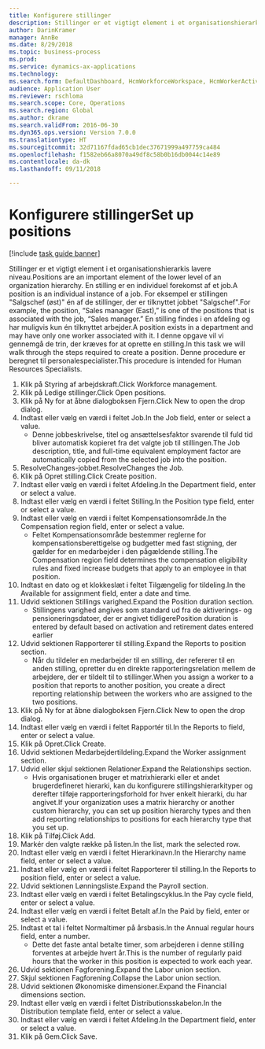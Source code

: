 ```yaml
--- 
title: Konfigurere stillinger
description: Stillinger er et vigtigt element i et organisationshierarkis lavere niveau.
author: DarinKramer
manager: AnnBe
ms.date: 8/29/2018
ms.topic: business-process
ms.prod: 
ms.service: dynamics-ax-applications
ms.technology: 
ms.search.form: DefaultDashboard, HcmWorkforceWorkspace, HcmWorkerActivityChart, HcmAllWorkersListPart, HcmPosition, HcmPositionNewPosition, HcmJobLookup, HcmPositionReportsToDialog, HcmPositionLookup, FinancialDimensionDefaultTemplatesLookup, DimensionLookup
audience: Application User
ms.reviewer: rschloma
ms.search.scope: Core, Operations
ms.search.region: Global
ms.author: dkrame
ms.search.validFrom: 2016-06-30
ms.dyn365.ops.version: Version 7.0.0
ms.translationtype: HT
ms.sourcegitcommit: 32d71167fdad65cb1dec37671999a497759ca484
ms.openlocfilehash: f1582eb66a8070a49df8c58b0b16db0044c14e89
ms.contentlocale: da-dk
ms.lasthandoff: 09/11/2018

---
```

# <a name="set-up-positions"></a><span data-ttu-id="8932c-103">Konfigurere stillinger</span><span class="sxs-lookup"><span data-stu-id="8932c-103">Set up positions</span></span>

[!include [task guide banner](../../includes/task-guide-banner.md)]

<span data-ttu-id="8932c-104">Stillinger er et vigtigt element i et organisationshierarkis lavere niveau.</span><span class="sxs-lookup"><span data-stu-id="8932c-104">Positions are an important element of the lower level of an organization hierarchy.</span></span> <span data-ttu-id="8932c-105">En stilling er en individuel forekomst af et job.</span><span class="sxs-lookup"><span data-stu-id="8932c-105">A position is an individual instance of a job.</span></span> <span data-ttu-id="8932c-106">For eksempel er stillingen "Salgschef (øst)" én af de stillinger, der er tilknyttet jobbet "Salgschef".</span><span class="sxs-lookup"><span data-stu-id="8932c-106">For example, the position, “Sales manager (East),” is one of the positions that is associated with the job, “Sales manager.”</span></span> <span data-ttu-id="8932c-107">En stilling findes i en afdeling og har muligvis kun én tilknyttet arbejder.</span><span class="sxs-lookup"><span data-stu-id="8932c-107">A position exists in a department and may have only one worker associated with it.</span></span> <span data-ttu-id="8932c-108">I denne opgave vil vi gennemgå de trin, der kræves for at oprette en stilling.</span><span class="sxs-lookup"><span data-stu-id="8932c-108">In this task we will walk through the steps required to create a position.</span></span> <span data-ttu-id="8932c-109">Denne procedure er beregnet til personalespecialister.</span><span class="sxs-lookup"><span data-stu-id="8932c-109">This procedure is intended for Human Resources Specialists.</span></span>

1. <span data-ttu-id="8932c-110">Klik på Styring af arbejdskraft.</span><span class="sxs-lookup"><span data-stu-id="8932c-110">Click Workforce management.</span></span>
2. <span data-ttu-id="8932c-111">Klik på Ledige stillinger.</span><span class="sxs-lookup"><span data-stu-id="8932c-111">Click Open positions.</span></span>
3. <span data-ttu-id="8932c-112">Klik på Ny for at åbne dialogboksen Fjern.</span><span class="sxs-lookup"><span data-stu-id="8932c-112">Click New to open the drop dialog.</span></span>
4. <span data-ttu-id="8932c-113">Indtast eller vælg en værdi i feltet Job.</span><span class="sxs-lookup"><span data-stu-id="8932c-113">In the Job field, enter or select a value.</span></span>
    * <span data-ttu-id="8932c-114">Denne jobbeskrivelse, titel og ansættelsesfaktor svarende til fuld tid bliver automatisk kopieret fra det valgte job til stillingen.</span><span class="sxs-lookup"><span data-stu-id="8932c-114">The Job description, title, and full-time equivalent employment factor are automatically copied from the selected job into the position.</span></span>  
5. <span data-ttu-id="8932c-115">ResolveChanges-jobbet.</span><span class="sxs-lookup"><span data-stu-id="8932c-115">ResolveChanges the Job.</span></span>
6. <span data-ttu-id="8932c-116">Klik på Opret stilling.</span><span class="sxs-lookup"><span data-stu-id="8932c-116">Click Create position.</span></span>
7. <span data-ttu-id="8932c-117">Indtast eller vælg en værdi i feltet Afdeling.</span><span class="sxs-lookup"><span data-stu-id="8932c-117">In the Department field, enter or select a value.</span></span>
8. <span data-ttu-id="8932c-118">Indtast eller vælg en værdi i feltet Stilling.</span><span class="sxs-lookup"><span data-stu-id="8932c-118">In the Position type field, enter or select a value.</span></span>
9. <span data-ttu-id="8932c-119">Indtast eller vælg en værdi i feltet Kompensationsområde.</span><span class="sxs-lookup"><span data-stu-id="8932c-119">In the Compensation region field, enter or select a value.</span></span>
    * <span data-ttu-id="8932c-120">Feltet Kompensationsområde bestemmer reglerne for kompensationsberettigelse og budgetter med fast stigning, der gælder for en medarbejder i den pågældende stilling.</span><span class="sxs-lookup"><span data-stu-id="8932c-120">The Compensation region field determines the compensation eligibility rules and fixed increase budgets that apply to an employee in that position.</span></span>  
10. <span data-ttu-id="8932c-121">Indtast en dato og et klokkeslæt i feltet Tilgængelig for tildeling.</span><span class="sxs-lookup"><span data-stu-id="8932c-121">In the Available for assignment field, enter a date and time.</span></span>
11. <span data-ttu-id="8932c-122">Udvid sektionen Stillings varighed.</span><span class="sxs-lookup"><span data-stu-id="8932c-122">Expand the Position duration section.</span></span>
    * <span data-ttu-id="8932c-123">Stillingens varighed angives som standard ud fra de aktiverings- og pensioneringsdatoer, der er angivet tidligere</span><span class="sxs-lookup"><span data-stu-id="8932c-123">Position duration is entered by default based on activation and retirement dates entered earlier</span></span>  
12. <span data-ttu-id="8932c-124">Udvid sektionen Rapporterer til stilling.</span><span class="sxs-lookup"><span data-stu-id="8932c-124">Expand the Reports to position section.</span></span>
    * <span data-ttu-id="8932c-125">Når du tildeler en medarbejder til en stilling, der refererer til en anden stilling, opretter du en direkte rapporteringsrelation mellem de arbejdere, der er tildelt til to stillinger.</span><span class="sxs-lookup"><span data-stu-id="8932c-125">When you assign a worker to a position that reports to another position, you create a direct reporting relationship between the workers who are assigned to the two positions.</span></span>  
13. <span data-ttu-id="8932c-126">Klik på Ny for at åbne dialogboksen Fjern.</span><span class="sxs-lookup"><span data-stu-id="8932c-126">Click New to open the drop dialog.</span></span>
14. <span data-ttu-id="8932c-127">Indtast eller vælg en værdi i feltet Rapportér til.</span><span class="sxs-lookup"><span data-stu-id="8932c-127">In the Reports to field, enter or select a value.</span></span>
15. <span data-ttu-id="8932c-128">Klik på Opret.</span><span class="sxs-lookup"><span data-stu-id="8932c-128">Click Create.</span></span>
16. <span data-ttu-id="8932c-129">Udvid sektionen Medarbejdertildeling.</span><span class="sxs-lookup"><span data-stu-id="8932c-129">Expand the Worker assignment section.</span></span>
17. <span data-ttu-id="8932c-130">Udvid eller skjul sektionen Relationer.</span><span class="sxs-lookup"><span data-stu-id="8932c-130">Expand the Relationships section.</span></span>
    * <span data-ttu-id="8932c-131">Hvis organisationen bruger et matrixhierarki eller et andet brugerdefineret hierarki, kan du konfigurere stillingshierarkityper og derefter tilføje rapporteringsforhold for hver enkelt hierarki, du har angivet.</span><span class="sxs-lookup"><span data-stu-id="8932c-131">If your organization uses a matrix hierarchy or another custom hierarchy, you can set up position hierarchy types and then add reporting relationships to positions for each hierarchy type that you set up.</span></span>  
18. <span data-ttu-id="8932c-132">Klik på Tilføj.</span><span class="sxs-lookup"><span data-stu-id="8932c-132">Click Add.</span></span>
19. <span data-ttu-id="8932c-133">Markér den valgte række på listen.</span><span class="sxs-lookup"><span data-stu-id="8932c-133">In the list, mark the selected row.</span></span>
20. <span data-ttu-id="8932c-134">Indtast eller vælg en værdi i feltet Hierarkinavn.</span><span class="sxs-lookup"><span data-stu-id="8932c-134">In the Hierarchy name field, enter or select a value.</span></span>
21. <span data-ttu-id="8932c-135">Indtast eller vælg en værdi i feltet Rapporterer til stilling.</span><span class="sxs-lookup"><span data-stu-id="8932c-135">In the Reports to position field, enter or select a value.</span></span>
22. <span data-ttu-id="8932c-136">Udvid sektionen Lønningsliste.</span><span class="sxs-lookup"><span data-stu-id="8932c-136">Expand the Payroll section.</span></span>
23. <span data-ttu-id="8932c-137">Indtast eller vælg en værdi i feltet Betalingscyklus.</span><span class="sxs-lookup"><span data-stu-id="8932c-137">In the Pay cycle field, enter or select a value.</span></span>
24. <span data-ttu-id="8932c-138">Indtast eller vælg en værdi i feltet Betalt af.</span><span class="sxs-lookup"><span data-stu-id="8932c-138">In the Paid by field, enter or select a value.</span></span>
25. <span data-ttu-id="8932c-139">Indtast et tal i feltet Normaltimer på årsbasis.</span><span class="sxs-lookup"><span data-stu-id="8932c-139">In the Annual regular hours field, enter a number.</span></span>
    * <span data-ttu-id="8932c-140">Dette det faste antal betalte timer, som arbejderen i denne stilling forventes at arbejde hvert år.</span><span class="sxs-lookup"><span data-stu-id="8932c-140">This is the number of regularly paid hours that the worker in this position is expected to work each year.</span></span>  
26. <span data-ttu-id="8932c-141">Udvid sektionen Fagforening.</span><span class="sxs-lookup"><span data-stu-id="8932c-141">Expand the Labor union section.</span></span>
27. <span data-ttu-id="8932c-142">Skjul sektionen Fagforening.</span><span class="sxs-lookup"><span data-stu-id="8932c-142">Collapse the Labor union section.</span></span>
28. <span data-ttu-id="8932c-143">Udvid sektionen Økonomiske dimensioner.</span><span class="sxs-lookup"><span data-stu-id="8932c-143">Expand the Financial dimensions section.</span></span>
29. <span data-ttu-id="8932c-144">Indtast eller vælg en værdi i feltet Distributionsskabelon.</span><span class="sxs-lookup"><span data-stu-id="8932c-144">In the Distribution template field, enter or select a value.</span></span>
30. <span data-ttu-id="8932c-145">Indtast eller vælg en værdi i feltet Afdeling.</span><span class="sxs-lookup"><span data-stu-id="8932c-145">In the Department field, enter or select a value.</span></span>
31. <span data-ttu-id="8932c-146">Klik på Gem.</span><span class="sxs-lookup"><span data-stu-id="8932c-146">Click Save.</span></span>



